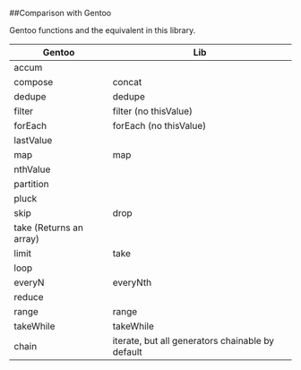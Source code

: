 ##Comparison with Gentoo

Gentoo functions and the equivalent in this library.

| Gentoo | Lib |
|---|---|
| accum |   |
| compose | concat |
| dedupe  | dedupe |
| filter  | filter (no thisValue) |
| forEach | forEach (no thisValue) |
| lastValue |  |
| map | map |
| nthValue |  |
| partition |  |
| pluck |  |
| skip | drop |
| take (Returns an array) |  |
| limit | take |
| loop |  |
| everyN | everyNth |
| reduce |  |
| range | range |
| takeWhile | takeWhile |
| chain | iterate, but all generators chainable by default |
